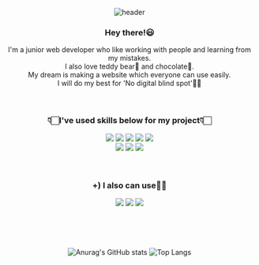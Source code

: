 <div align="center">

![header](https://capsule-render.vercel.app/api?type=transparent&height=230&section=header&text=Welcome%20to%20my%20GitHub!&animation=blink&fontSize=60&fontColor=F4CCCC)
  
### Hey there!😃
I'm a junior web developer who like working with people and learning from my mistakes.   
I also love teddy bear🧸 and chocolate🍫.   
My dream is making a website which everyone can use easily.   
I will do my best for 'No digital blind spot'👊🏻<br/><br/><br/>

### 👇🏻I've used skills below for my project👇🏻   
<img src="https://img.shields.io/badge/html5-E34F26?style=flat-square&logo=html5&logoColor=white"> <img src="https://img.shields.io/badge/css3-1572B6?style=flat-square&logo=css3&logoColor=white"> <img src="https://img.shields.io/badge/javascript-F7DF1E?style=flat-square&logo=javascript&logoColor=white"> <img src="https://img.shields.io/badge/jquery-0769AD?style=flat-square&logo=jquery&logoColor=white"> <img src="https://img.shields.io/badge/react-61DAFB?style=flat-square&logo=react&logoColor=white"> <br/>
<img src="https://img.shields.io/badge/spring-6DB33F?style=flat-square&logo=spring&logoColor=white"> <img src="https://img.shields.io/badge/apachetomcat-F8DC75?style=flat-square&logo=apachetomcat&logoColor=white"> <img src="https://img.shields.io/badge/oracle-F80000?style=flat-square&logo=oracle&logoColor=white"><br/><br/><br/>

### +) I also can use✍🏻   
<img src="https://img.shields.io/badge/figma-F24E1E?style=flat-square&logo=figma&logoColor=white"> <img src="https://img.shields.io/badge/notion-000000?style=flat-square&logo=notion&logoColor=white"> <img src="https://img.shields.io/badge/adobeillustrator-FF9A00?style=flat-square&logo=adobeillustrator&logoColor=white"><br/><br/><br/><br/><br/>

![Anurag's GitHub stats](https://github-readme-stats.vercel.app/api?username=hanna3019&show_icons=true&theme=dracula)
![Top Langs](https://github-readme-stats.vercel.app/api/top-langs/?username=hanna3019&layout=compact&theme=dracula)
  
</div>
